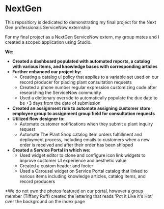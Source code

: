 # NextGen
This repositiory is dedicated to demonstrating my final project for the Next Gen professionals ServiceNow externship
 

For my final project as a NextGen ServiceNow extern, my group mates and I created a scoped application using Studio. 

<strong>We:</strong>
- <strong>Created a dashboard populated with automated reports, a catalog with various items, and knowledge bases with corresponding articles</strong>
- <strong>Further enhanced our project by:</strong>
    -  Creating a catalog ui policy that applies to a variable set used on our record producer for placing plant consultation requests
    - Created a phone number regular expression customizing code after researching the ServiceNow community
    - Used a dictionary override to automatically populate the due date to be +3 days from the date of submission
- <strong>Created an assignment rule to automate assigning customer store employee group to assignment group field for consultation requests</strong>
- <strong>Utilized flow designer to: </strong>
    - Automate customer notifications when they submit a plant inquiry request 
    - Automate The Plant Shop catalog item orders fulfillment and deployment process, including emails to customers when a new order is received and after their order has been shipped
- <strong> Created a Service Portal in which we:</strong> 
    - Used widget editor to clone and configure icon link widgets to improve customer UI experience and aesthetic value
    - Created a custom header and footer 
    - Used a Carousel widget on Service Portal catalog that linked to various items including knowledge articles, catalog items, and record producers


*We do not own the photos featured on our portal, however a group member (Tiffany Ruff) created the lettering that reads 'Pot it Like it's Hot' over the background on the index page
